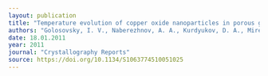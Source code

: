 ```yaml
---
layout: publication
title: "Temperature evolution of copper oxide nanoparticles in porous glasses"
authors: "Golosovsky, I. V., Naberezhnov, A. A., Kurdyukov, D. A., Mirebeau, I. & Andre, G."
date: 18.01.2011
year: 2011
journal: "Crystallography Reports"
source: https://doi.org/10.1134/S1063774510051025
---
```

